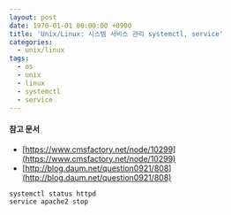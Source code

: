 ```yaml
---
layout: post
date: 1970-01-01 00:00:00 +0900
title: 'Unix/Linux: 시스템 서비스 관리 systemctl, service'
categories:
  - unix/linux
tags:
  - os
  - unix
  - linux
  - systemctl
  - service
---
```


#### 참고 문서
- [https://www.cmsfactory.net/node/10299](https://www.cmsfactory.net/node/10299)
- [http://blog.daum.net/question0921/808](http://blog.daum.net/question0921/808)

```bash
systemctl status httpd
service apache2 stop
```

